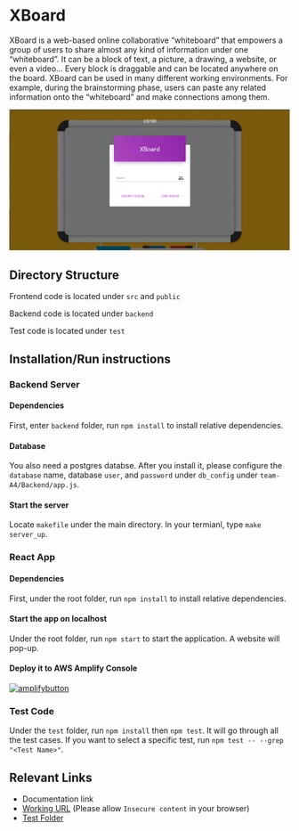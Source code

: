 # XBoard
XBoard is a web-based online collaborative “whiteboard” that empowers a group of users to share almost any kind of information under one “whiteboard”. It can be a block of text, a picture, a drawing, a website, or even a video… Every block is draggable and can be located anywhere on the board. XBoard can be used in many different working environments. For example, during the brainstorming phase, users can paste any related information onto the “whiteboard” and make connections among them.


![screenshot](public/FrontPage.png)

## Directory Structure
Frontend code is located under `src` and `public` 

Backend code is located under `backend` 

Test code is located under `test`


## Installation/Run instructions
### Backend Server

#### Dependencies
First, enter `backend` folder, run `npm install` to install relative dependencies. 

#### Database
You also need a postgres databse. After you install it, please configure the `database` name, database `user`, and `password` under `db_config` under `team-A4/Backend/app.js`. 

#### Start the server
Locate `makefile` under the main directory. In your termianl, type `make server_up`. 

### React App
#### Dependencies
First, under the root folder, run `npm install` to install relative dependencies. 

#### Start the app on localhost
Under the root folder, run `npm start` to start the application. A website will pop-up. 


#### Deploy it to AWS Amplify Console
[![amplifybutton](https://oneclick.amplifyapp.com/button.svg)](https://console.aws.amazon.com/amplify/home#/deploy?repo=https://github.com/CS130-W20/team-A4)

### Test Code
Under the `test` folder, run `npm install` then `npm test`. It will go through all the test cases. If you want to select a specific test, run `npm test -- --grep "<Test Name>"`. 

## Relevant Links 
- Documentation link
- [Working URL](https://master.d353hz10afunq5.amplifyapp.com/) (Please allow `Insecure content` in your browser)
- [Test Folder](https://github.com/CS130-W20/team-A4/tree/master/test)




